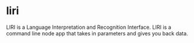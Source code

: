 # liri
LIRI is a Language Interpretation and Recognition Interface. LIRI is a command line node app that takes in parameters and gives you back data.
